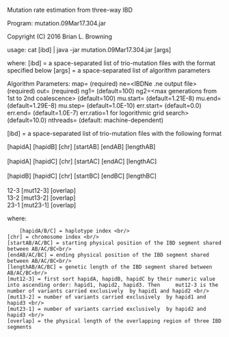 Mutation rate estimation from three-way IBD

Program: mutation.09Mar17.304.jar

Copyright (C) 2016 Brian L. Browning

usage: cat [ibd] | java -jar mutation.09Mar17.304.jar [args]

where:
  [ibd]  = a space-separated list of trio-mutation files with the format specified below
  [args] = a space-separated list of algorithm parameters

Algorithm Parameters:
  map=<PLINK-format genetic map with cM distances> 	   		 (required)
  ne=<IBDNe .ne output file>                       				 (required)
  out=<output file prefix>                        				 (required)
  ng1=<max generations to first coalescence>        		 	 (default=100)
  ng2=<max generations from 1st to 2nd coalescence> 			 (default=100)
  mu.start=<min mutation rate>                     				 (default=1.21E-8)
  mu.end=<max mutation rate>                       				 (default=1.29E-8)
  mu.step=<step for grid search>                  				 (default=1.0E-10)
  err.start=<min error rate>                        			 (default=0.0)
  err.end=<max error rate>                          			 (default=1.0E-7)
  err.ratio=<ratio >1 for logorithmic grid search>  			 (default=10.0)
  nthreads=<number of threads>                     				 (default: machine-dependent)



[ibd]  = a space-separated list of trio-mutation files with the following format

[hapidA] [hapidB] [chr] [startAB] [endAB] [lengthAB] <br/>	
[hapidA] [hapidC] [chr] [startAC] [endAC] [lengthAC] <br/>	
[hapidB] [hapidC] [chr] [startBC] [endBC] [lengthBC] <br/>	
12-3 	[mut12-3]	[overlap] <br/>	
13-2	[mut13-2]	[overlap] <br/>	
23-1	[mut23-1]	[overlap] <br/>
  
  where:

		[hapidA/B/C] = haplotype index <br/>
    [chr] = chromosome index <br/>
    [startAB/AC/BC] = starting physical position of the IBD segment shared between AB/AC/BC<br/>
    [endAB/AC/BC] = ending physical position of the IBD segment shared between AB/AC/BC<br/>
    [lengthAB/AC/BC] = genetic length of the IBD segment shared between AB/AC/BC<br/>
    [mut12-3] = first sort hapidA, hapidB, hapidC by their numeric value into ascending order: hapid1, hapid2, hapid3. Then     mut12-3 is the number of variants carried exclusively  by hapid1 and hapid2 <br/>
    [mut13-2] = number of variants carried exclusively  by hapid1 and hapid3 <br/>
    [mut23-1] = number of variants carried exclusively  by hapid2 and hapid3 <br/>
    [overlap] = the physical length of the overlapping region of three IBD segments
